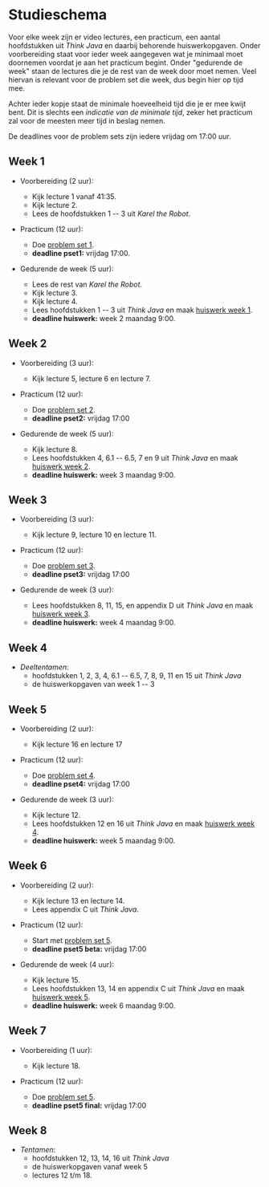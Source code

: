 # Studieschema

Voor elke week zijn er video lectures, een practicum, een aantal hoofdstukken
uit *Think Java* en daarbij behorende huiswerkopgaven. Onder voorbereiding staat
voor ieder week aangegeven wat je minimaal moet doornemen voordat je aan het
practicum begint. Onder "gedurende de week" staan de lectures die je de rest van
de week door moet nemen. Veel hiervan is relevant voor de problem set die week,
dus begin hier op tijd mee.

Achter ieder kopje staat de minimale hoeveelheid tijd die je er mee kwijt
bent. Dit is slechts een *indicatie van de minimale tijd*, zeker het practicum
zal voor de meesten meer tijd in beslag nemen.

De deadlines voor de problem sets zijn iedere vrijdag om 17:00 uur.

## Week 1

* Voorbereiding (2 uur):
  - Kijk lecture 1 vanaf 41:35.
  - Kijk lecture 2.
  - Lees de hoofdstukken 1 -- 3 uit *Karel the Robot*.

* Practicum (12 uur):
  - Doe [problem set 1][].
  - **deadline pset1:** vrijdag 17:00.

* Gedurende de week (5 uur):
  - Lees de rest van *Karel the Robot*.
  - Kijk lecture 3.
  - Kijk lecture 4.
  - Lees hoofdstukken 1 -- 3 uit *Think Java* en maak [huiswerk week 1][].
  - **deadline huiswerk:** week 2 maandag 9:00.

## Week 2

* Voorbereiding (3 uur):
  - Kijk lecture 5, lecture 6 en lecture 7.

* Practicum (12 uur):
  - Doe [problem set 2][].
  - **deadline pset2:** vrijdag 17:00

* Gedurende de week (5 uur):
  - Kijk lecture 8.
  - Lees hoofdstukken 4, 6.1 -- 6.5, 7 en 9  uit *Think Java* en maak [huiswerk week 2][].
  - **deadline huiswerk:** week 3 maandag 9:00.

## Week 3

* Voorbereiding (3 uur):
  - Kijk lecture 9, lecture 10 en lecture 11.

* Practicum (12 uur):
  - Doe [problem set 3][].
  - **deadline pset3:** vrijdag 17:00

* Gedurende de week (3 uur): 
  - Lees hoofdstukken 8, 11, 15, en appendix D uit *Think Java* en maak [huiswerk week 3][].
  - **deadline huiswerk:** week 4 maandag 9:00.

## Week 4

* *Deeltentamen*:
  - hoofdstukken 1, 2, 3, 4, 6.1 -- 6.5, 7, 8, 9, 11 en 15 uit *Think Java*
  - de huiswerkopgaven van week 1 -- 3

## Week 5

* Voorbereiding (2 uur):
  - Kijk lecture 16 en lecture 17

* Practicum (12 uur):
  - Doe [problem set 4][].
  - **deadline pset4:** vrijdag 17:00

* Gedurende de week (3 uur): 
  - Kijk lecture 12.
  - Lees hoofdstukken 12 en 16 uit *Think Java* en maak [huiswerk week 4][].
  - **deadline huiswerk:** week 5 maandag 9:00.

## Week 6

* Voorbereiding (2 uur):
  - Kijk lecture 13 en lecture 14.
  - Lees appendix C uit *Think Java*.

* Practicum (12 uur):
  - Start met [problem set 5][].
  - **deadline pset5 beta:** vrijdag 17:00

* Gedurende de week (4 uur):
  - Kijk lecture 15.
  - Lees hoofdstukken 13, 14 en appendix C uit *Think Java* en maak [huiswerk week 5][].
  - **deadline huiswerk:** week 6 maandag 9:00.

## Week 7

* Voorbereiding (1 uur):
  - Kijk lecture 18.

* Practicum (12 uur):
  - Doe [problem set 5][].
  - **deadline pset5 final:** vrijdag 17:00

## Week 8

* *Tentamen*:
  - hoofdstukken 12, 13, 14, 16 uit *Think Java*
  - de huiswerkopgaven vanaf week 5
  - lectures 12 t/m 18.

[problem set 1]: /problem-sets/karel
[problem set 2]: /problem-sets/simple-java
[problem set 3]: /problem-sets/breakout
[problem set 4]: /problem-sets/hangman
[problem set 5]: /problem-sets/adventure

[lecture 1]: /lectures/lecture-1
[lecture 2]: /lectures/lecture-2
[lecture 3]: /lectures/lecture-3
[lecture 4]: /lectures/lecture-4
[lecture 5]: /lectures/lecture-5
[lecture 6]: /lectures/lecture-6
[lecture 7]: /lectures/lecture-7
[lecture 8]: /lectures/lecture-8
[lecture 9]: /lectures/lecture-9
[lecture 10]: /lectures/lecture-10
[lecture 11]: /lectures/lecture-11
[lecture 12]: /lectures/lecture-12
[lecture 13]: /lectures/lecture-13
[lecture 14]: /lectures/lecture-14
[lecture 15]: /lectures/lecture-15
[lecture 16]: /lectures/lecture-16
[lecture 17]: /lectures/lecture-17
[lecture 18]: /lectures/lecture-18

[huiswerk week 1]: /homework/week-1
[huiswerk week 2]: /homework/week-2
[huiswerk week 3]: /homework/week-3
[huiswerk week 4]: /homework/week-4
[huiswerk week 5]: /homework/week-5
[huiswerk week 6]: /homework/week-6
